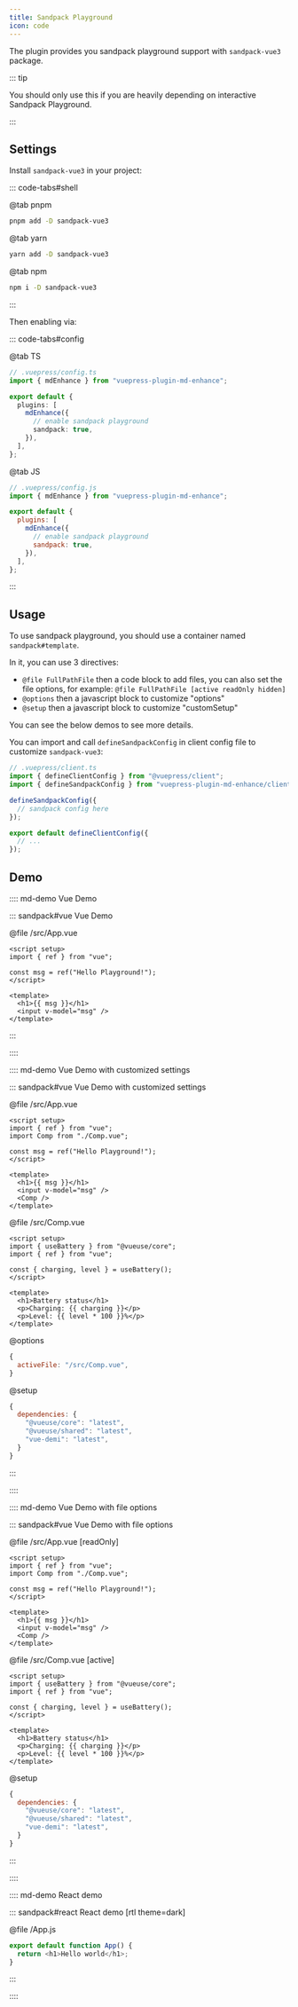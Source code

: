 ```yaml
---
title: Sandpack Playground
icon: code
---
```


The plugin provides you sandpack playground support with `sandpack-vue3` package.

<!-- more -->

::: tip

You should only use this if you are heavily depending on interactive Sandpack Playground.

:::

## Settings

Install `sandpack-vue3` in your project:

::: code-tabs#shell

@tab pnpm

```bash
pnpm add -D sandpack-vue3
```

@tab yarn

```bash
yarn add -D sandpack-vue3
```

@tab npm

```bash
npm i -D sandpack-vue3
```

:::

Then enabling via:

::: code-tabs#config

@tab TS

```ts {8}
// .vuepress/config.ts
import { mdEnhance } from "vuepress-plugin-md-enhance";

export default {
  plugins: [
    mdEnhance({
      // enable sandpack playground
      sandpack: true,
    }),
  ],
};
```

@tab JS

```js {8}
// .vuepress/config.js
import { mdEnhance } from "vuepress-plugin-md-enhance";

export default {
  plugins: [
    mdEnhance({
      // enable sandpack playground
      sandpack: true,
    }),
  ],
};
```

:::

## Usage

To use sandpack playground, you should use a container named `sandpack#template`.

In it, you can use 3 directives:

- `@file FullPathFile` then a code block to add files, you can also set the file options, for example: `@file FullPathFile [active readOnly hidden]`
- `@options` then a javascript block to customize "options"
- `@setup` then a javascript block to customize "customSetup"

You can see the below demos to see more details.

You can import and call `defineSandpackConfig` in client config file to customize `sandpack-vue3`:

```ts
// .vuepress/client.ts
import { defineClientConfig } from "@vuepress/client";
import { defineSandpackConfig } from "vuepress-plugin-md-enhance/client";

defineSandpackConfig({
  // sandpack config here
});

export default defineClientConfig({
  // ...
});
```

## Demo

:::: md-demo Vue Demo

::: sandpack#vue Vue Demo

@file /src/App.vue

```vue
<script setup>
import { ref } from "vue";

const msg = ref("Hello Playground!");
</script>

<template>
  <h1>{{ msg }}</h1>
  <input v-model="msg" />
</template>
```

:::

::::

:::: md-demo Vue Demo with customized settings

::: sandpack#vue Vue Demo with customized settings

@file /src/App.vue

```vue
<script setup>
import { ref } from "vue";
import Comp from "./Comp.vue";

const msg = ref("Hello Playground!");
</script>

<template>
  <h1>{{ msg }}</h1>
  <input v-model="msg" />
  <Comp />
</template>
```

@file /src/Comp.vue

```vue
<script setup>
import { useBattery } from "@vueuse/core";
import { ref } from "vue";

const { charging, level } = useBattery();
</script>

<template>
  <h1>Battery status</h1>
  <p>Charging: {{ charging }}</p>
  <p>Level: {{ level * 100 }}%</p>
</template>
```

@options

```js
{
  activeFile: "/src/Comp.vue",
}
```

@setup

```js
{
  dependencies: {
    "@vueuse/core": "latest",
    "@vueuse/shared": "latest",
    "vue-demi": "latest",
  }
}
```

:::

::::

:::: md-demo Vue Demo with file options

::: sandpack#vue Vue Demo with file options

@file /src/App.vue [readOnly]

```vue
<script setup>
import { ref } from "vue";
import Comp from "./Comp.vue";

const msg = ref("Hello Playground!");
</script>

<template>
  <h1>{{ msg }}</h1>
  <input v-model="msg" />
  <Comp />
</template>
```

@file /src/Comp.vue [active]

```vue
<script setup>
import { useBattery } from "@vueuse/core";
import { ref } from "vue";

const { charging, level } = useBattery();
</script>

<template>
  <h1>Battery status</h1>
  <p>Charging: {{ charging }}</p>
  <p>Level: {{ level * 100 }}%</p>
</template>
```

@setup

```js
{
  dependencies: {
    "@vueuse/core": "latest",
    "@vueuse/shared": "latest",
    "vue-demi": "latest",
  }
}
```

:::

::::

:::: md-demo React demo

::: sandpack#react React demo [rtl theme=dark]

@file /App.js

```js
export default function App() {
  return <h1>Hello world</h1>;
}
```

:::

::::
